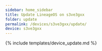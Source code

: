 ```yaml
---
sidebar: home_sidebar
title: Update LineageOS on s3ve3gxx
folder: update
permalink: /devices/s3ve3gxx/update/
device: s3ve3gxx
---
```

{% include templates/device_update.md %}
